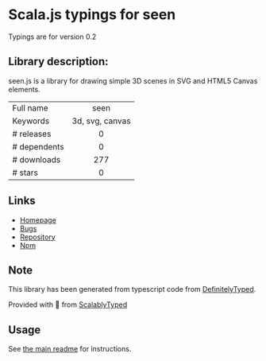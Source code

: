 
# Scala.js typings for seen

Typings are for version 0.2

## Library description:
seen.js is a library for drawing simple 3D scenes in SVG and HTML5 Canvas elements.

|                    |                 |
| ------------------ | :-------------: |
| Full name          | seen |
| Keywords           | 3d, svg, canvas |
| # releases         | 0 |
| # dependents       | 0 |
| # downloads        | 277 |
| # stars            | 0 |

## Links
- [Homepage](https://github.com/themadcreator/seen#readme)
- [Bugs](https://github.com/themadcreator/seen/issues)
- [Repository](https://github.com/themadcreator/seen)
- [Npm](https://www.npmjs.com/package/seen)
    


## Note
This library has been generated from typescript code from [DefinitelyTyped](https://definitelytyped.org).

Provided with :purple_heart: from [ScalablyTyped](https://github.com/oyvindberg/ScalablyTyped)

## Usage
See [the main readme](../../readme.md) for instructions.


